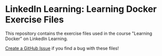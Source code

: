 # LinkedIn Learning: Learning Docker Exercise Files

This repository contains the exercise files used in the course
"Learning Docker" on LinkedIn Learning.

[Create a GitHub
Issue](https://github.com/linkedin-learning-docker-exercise-files/issues/new) if
you find a bug with these files!

